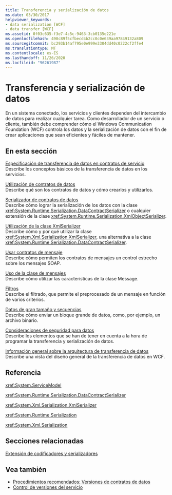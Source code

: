 ```yaml
---
title: Transferencia y serialización de datos
ms.date: 03/30/2017
helpviewer_keywords:
- data serialization [WCF]
- data transfer [WCF]
ms.assetid: 0f03c635-f3e7-4c5c-9463-3cb0135e221e
ms.openlocfilehash: 490c89f5cfbecd4b2cc0c0e639aa97849132a809
ms.sourcegitcommit: bc293b14af795e0e999e3304dd40c0222cf2ffe4
ms.translationtype: MT
ms.contentlocale: es-ES
ms.lasthandoff: 11/26/2020
ms.locfileid: "96261987"
---
```

# <a name="data-transfer-and-serialization"></a>Transferencia y serialización de datos

En un sistema conectado, los servicios y clientes dependen del intercambio de datos para realizar cualquier tarea. Como desarrollador de un servicio o cliente, también debe comprender cómo el Windows Communication Foundation (WCF) controla los datos y la serialización de datos con el fin de crear aplicaciones que sean eficientes y fáciles de mantener.  
  
## <a name="in-this-section"></a>En esta sección  

 [Especificación de transferencia de datos en contratos de servicio](specifying-data-transfer-in-service-contracts.md)  
 Describe los conceptos básicos de la transferencia de datos en los servicios.  
  
 [Utilización de contratos de datos](using-data-contracts.md)  
 Describe qué son los contratos de datos y cómo crearlos y utilizarlos.  
  
 [Serializador de contratos de datos](data-contract-serializer.md)  
 Describe cómo lograr la serialización de los datos con la clase <xref:System.Runtime.Serialization.DataContractSerializer> o cualquier extensión de la clase <xref:System.Runtime.Serialization.XmlObjectSerializer>.  
  
 [Utilización de la clase XmlSerializer](using-the-xmlserializer-class.md)  
 Describe cómo y por qué utilizar la clase <xref:System.Xml.Serialization.XmlSerializer>, una alternativa a la clase <xref:System.Runtime.Serialization.DataContractSerializer>.  
  
 [Usar contratos de mensaje](using-message-contracts.md)  
 Describe cómo permiten los contratos de mensajes un control estrecho sobre los mensajes SOAP.  
  
 [Uso de la clase de mensajes](using-the-message-class.md)  
 Describe cómo utilizar las características de la clase Message.  
  
 [Filtros](filtering.md)  
 Describe el filtrado, que permite el preprocesado de un mensaje en función de varios criterios.  
  
 [Datos de gran tamaño y secuencias](large-data-and-streaming.md)  
 Describe cómo enviar un bloque grande de datos, como, por ejemplo, un archivo binario.  
  
 [Consideraciones de seguridad para datos](security-considerations-for-data.md)  
 Describe los elementos que se han de tener en cuenta a la hora de programar la transferencia y serialización de datos.  
  
 [Información general sobre la arquitectura de transferencia de datos](data-transfer-architectural-overview.md)  
 Describe una vista del diseño general de la transferencia de datos en WCF.  
  
## <a name="reference"></a>Referencia  

 <xref:System.ServiceModel>  
  
 <xref:System.Runtime.Serialization.DataContractSerializer>  
  
 <xref:System.Xml.Serialization.XmlSerializer>  
  
 <xref:System.Runtime.Serialization>  
  
 <xref:System.Xml.Serialization>  
  
## <a name="related-sections"></a>Secciones relacionadas  

 [Extensión de codificadores y serializadores](../extending/extending-encoders-and-serializers.md)  
  
## <a name="see-also"></a>Vea también

- [Procedimientos recomendados: Versiones de contratos de datos](../best-practices-data-contract-versioning.md)
- [Control de versiones del servicio](../service-versioning.md)
